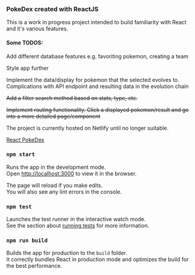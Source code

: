 ### PokeDex created with ReactJS

This is a work in progress project intended to build familiarity with React and it's various features.

#### Some TODOS:


Add different database features e.g. favoriting pokemon, creating a team 
 
Style app further

Implement the data/display for pokemon that the selected evolves to. Complications with API endpoint and resulting data in the evolution chain 

 ~~Add a filter search method based on stats, type, etc.~~
 
 ~~Implement routing functionality. Click a displayed pokemon/result and go into a more detailed page/component~~

The project is currently hosted on Netlify until no longer suitable.

[React PokeDex](https://cool-react-pokedex.netlify.app/)

### `npm start`

Runs the app in the development mode.\
Open [http://localhost:3000](http://localhost:3000) to view it in the browser.

The page will reload if you make edits.\
You will also see any lint errors in the console.

### `npm test`

Launches the test runner in the interactive watch mode.\
See the section about [running tests](https://facebook.github.io/create-react-app/docs/running-tests) for more information.

### `npm run build`

Builds the app for production to the `build` folder.\
It correctly bundles React in production mode and optimizes the build for the best performance.

